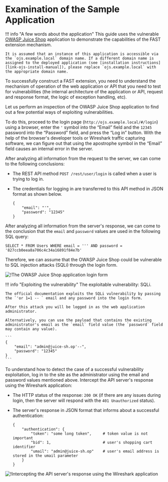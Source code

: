 [img-login]:                ../../../images/fast/dsl/common/extension-examples/ojs_broken.png
[img-wireshark]:            ../../../images/fast/dsl/common/extension-examples/wireshark.png

[link-juice-shop]:          https://www.owasp.org/index.php/OWASP_Juice_Shop_Project
[link-ojs-install-manual]:  https://bkimminich.gitbooks.io/pwning-owasp-juice-shop/content/part1/running.html

#   Examination of the Sample Application

!!! info "A few words about the application"
    This guide uses the vulnerable [OWASP Juice Shop][link-juice-shop] application to demonstrate the capabilities of the FAST extension mechanism.
    
    It is assumed that an instance of this application is accessible via the `ojs.example.local` domain name. If a different domain name is assigned to the deployed application (see [installation instructions][link-ojs-install-manual]), please replace `ojs.example.local` with the appropriate domain name.
 To successfully construct a FAST extension, you need to understand the mechanism of operation of the web application or API that you need to test for vulnerabilities (the internal architecture of the application or API, request and response format, the logic of exception handling, etc).

Let us perform an inspection of the OWASP Juice Shop application to find out a few potential ways of exploiting vulnerabilities.

To do this, proceed to the login page (`http://ojs.example.local/#/login`) using a browser, enter the `'` symbol into the “Email” field and the `12345` password into the “Password” field, and press the “Log in” button. With the help of the browser's developer tools or Wireshark traffic capturing software, we can figure out that using the apostrophe symbol in the “Email” field causes an internal error in the server. 

After analyzing all information from the request to the server, we can come to the following conclusions:
* The REST API method `POST /rest/user/login` is called when a user is trying to log in.
* The credentials for logging in are transferred to this API method in JSON format as shown below.
    
    ```
    {
        "email": "'",
        "password": "12345"
    }
    ```
    
After analyzing all information from the server's response, we can come to the conclusion that the `email` and `password` values are used in the following SQL query: 
    
```
SELECT * FROM Users WHERE email = ''' AND password = '827ccb0eea8a706c4c34a16891f84e7b'
```

Therefore, we can assume that the OWASP Juice Shop could be vulnerable to SQL injection attacks (SQLi) through the login form.

![!The OWASP Juice Shop application login form][img-login]

!!! info "Exploiting the vulnerability"
    The exploitable vulnerability: SQLi.
    
    The official documentation exploits the SQLi vulnerability by passing the `'or 1=1 -- ` email and any password into the login form.
    
    After this attack you will be logged in as the web application administrator.
    
    Alternatively, you can use the payload that contains the existing administrator's email as the `email` field value (the `password` field may contain any value).
    
    ```
    {
        "email": "admin@juice-sh.op'--",
        "password": "12345"
    }
    ```
 To understand how to detect the case of a successful vulnerability exploitation, log in to the site as the administrator using the email and password values mentioned above. Intercept the API server's response using the Wireshark application:
* The HTTP status of the response: `200 OK` (if there are any issues during login, then the server will respond with the `401 Unauthorized` status). 
* The server's response in JSON format that informs about a successful authentication:

    ```
    {
        "authentication": {
            "token": "some long token",     # token value is not important
            "bid": 1,                       # user's shopping cart identifier
            "umail": "admin@juice-sh.op"    # user's email address is stored in the umail parameter
        }
    }
    ```

![!Intercepting the API server's response using the Wireshark application][img-wireshark]

